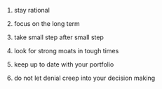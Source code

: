 1. stay rational

2. focus on the long term

3. take small step after small step

4. look for strong moats in tough times

5. keep up to date with your portfolio

6. do not let denial creep into your decision making